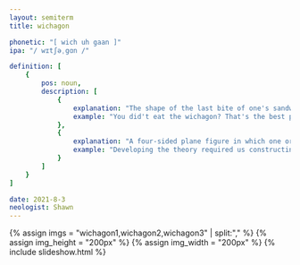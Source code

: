 ```yaml
---
layout: semiterm
title: wichagon

phonetic: "[ wich uh gaan ]"
ipa: "/ wɪtʃəˌgɑn /"

definition: [
	{
		pos: noun,
		description: [
			{
				explanation: "The shape of the last bite of one's sandwich.",
				example: "You did't eat the wichagon? That's the best part!"
			},
			{
				explanation: "A four-sided plane figure in which one or more sides concavely follows an arc of a circle.",
				example: "Developing the theory required us constructing several wichagons on George's software."
			}
		]
	}
]

date: 2021-8-3
neologist: Shawn
---
```


{% assign imgs = "wichagon1,wichagon2,wichagon3" | split:"," %}
{% assign img_height = "200px" %}
{% assign img_width = "200px" %}
{% include slideshow.html %}